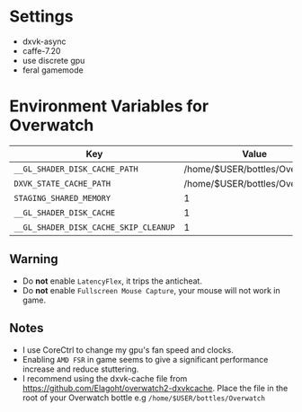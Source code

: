 # Settings
- dxvk-async
- caffe-7.20
- use discrete gpu 
- feral gamemode

# Environment Variables for Overwatch

| Key                                   | Value                         |
| -----------------------------------   | ----------------------------- |
| `__GL_SHADER_DISK_CACHE_PATH`         | /home/$USER/bottles/Overwatch |
| `DXVK_STATE_CACHE_PATH`               | /home/$USER/bottles/Overwatch |
| `STAGING_SHARED_MEMORY`               | 1                             |
| `__GL_SHADER_DISK_CACHE`              | 1                             |
| `__GL_SHADER_DISK_CACHE_SKIP_CLEANUP` | 1                             |

## Warning
- Do **not** enable `LatencyFlex`, it trips the anticheat.
- Do **not** enable `Fullscreen Mouse Capture`, your mouse will not work in game.

## Notes
- I use CoreCtrl to change my gpu's fan speed and clocks.
- Enabling `AMD FSR` in game seems to give a significant performance increase and reduce stuttering.
- I recommend using the dxvk-cache file from https://github.com/Elagoht/overwatch2-dxvkcache.
Place the file in the root of your Overwatch bottle e.g `/home/$USER/bottles/Overwatch`
